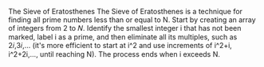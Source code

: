 The Sieve of Eratosthenes 
The Sieve of Eratosthenes is a technique for finding all prime numbers less than or equal to N. 
Start by creating an array of integers from 2 to 𝑁. Identify the smallest integer i that has not 
been marked, label i as a prime, and then eliminate all its multiples, such as 2𝑖,3𝑖,… (it's more efficient 
to start at i^2 and use increments of i^2+i, i^2+2i,…, until reaching N). The process ends when i exceeds N.
